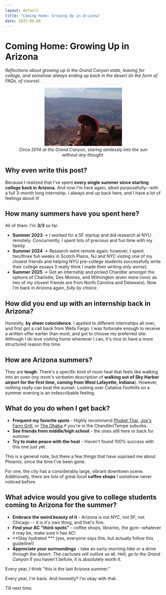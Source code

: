 ```yaml
---
layout: default
title: "Coming Home: Growing Up in Arizona"
date: 2025-06-08
---
```


# Coming Home: Growing Up in Arizona
*Reflections about growing up in the Grand Canyon state, leaving for college, and somehow always ending up back in the desert (in the form of FAQs, of course).*

<figure style="text-align: center;">
  <img src="/assets/images/MeAtGrandCanyon.jpg" alt="MeAtGrandCanyon" style="width:250px !important; height:auto !important;">
  <figcaption><em>Circa 2014 at the Grand Canyon, staring aimlessly into the sun without any thought.</em></figcaption>
</figure>

## Why even write this post? 

Because I realized that I've spent **every single summer since starting college back in Arizona.** And now I'm here again, albeit purposefully--with a full 3-month long internship. I always end up back here, and I have a lot of feelings about it!

## How many summers have you spent here? 

All of them. I'm **3/3** so far. 

- **Summer 2023** -> I worked for a SF startup and did research at NYU remotely. Concurrently, I spent lots of precious and fun time with my family. 
- **Summer 2024** -> Research went remote again; however, I spent two/three fun weeks in Scotch Plains, NJ and NYC visting one of my closest friends and helping NYU pre-college students successfully write their college essays (I really think I made their writing only *worse*).
- **Summer 2025** -> Got an internship and picked Chandler amongst the options of Charlotte, Des Moines, and Wilmington (even more ironic as two of my closest friends are from North Carolina and Delaware). Now I'm back in Arizona again, *fully by choice*.

## How did you end up with an internship back in Arizona? 

Honestly, **by sheer coincidence**. I applied to different internships all over, and first got a call back from Wells Fargo. I was fortunate enough to receive a written offer earlier than most, and got to choose my preferred site. Although I do love visiting home whenever I can, it's nice to have a more structured reason this time. 

## How are Arizona summers? 

They are **tough**. There's a specific kind of noon heat that feels like walking into an oven (my mom's *verbatim description* of **walking out of Sky Harbor airport for the first time, coming from West Lafayette, Indiana**). However, nothing really can beat the sunset. Looking over Catalina Foothills on a summer evening is an indescribable feeling. 

## What do you do when I get back? 

- **Frequent my favorite spots** - Highly recommend [Phuket Thai](https://www.visitchandler.com/listing/phuket-thai/768), [Joe's Farm Grill](https://www.joesfarmgrill.com/), or [The Dhaba](https://the-dhaba.com/) if you're in the Chandler/Tempe suburbs.
- **See friends from middle/high school** - the ones still here or back for summer. 
- **Try to make peace with the heat** - Haven't found 100% success with this one just yet. 

This is a general note, but there a few things that have suprised me about Phoenix, since the time I've been gone. 

For one, the city has a considerably large, vibrant downtown scene. Additionally, there are lots of great *local* **coffee shops** I somehow never noticed before. 

## What advice would you give to college students coming to Arizona for the summer? 

- **Embrace the weird beauty of it** - Arizona is not NYC, not SF, not Chicago -- it is it's own thing, and that's fine.
- **Find your AC "third-spots"** - coffee shops, libraries, the gym--whatever it may be, make sure it has AC!
- **Stay *hydrated* *** (yes, everyone says this, but actually follow this guideline!)
- **Appreciate your surroundings** - take an early-morning hike or a drive through the desert. The cactuses will outlive us all. Hell, *go to the Grand Canyon* if you haven't before, it is absolutely worth it.

Every year, I think "this is the last Arizona summer."

Every year, I'm back. And honestly? I'm okay with that.

Till next time. 